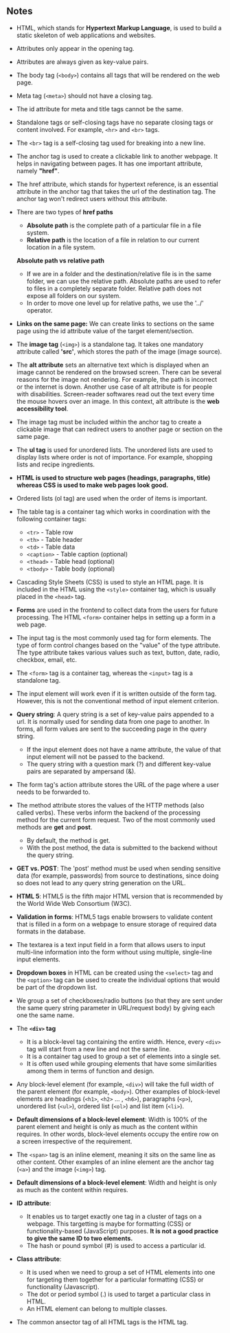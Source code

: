## **Notes**

- HTML, which stands for **Hypertext Markup Language**, is used to build a static skeleton of web applications and websites.   
- Attributes only appear in the opening tag.
- Attributes are always given as key-value pairs.
- The body tag (`<body>`) contains all tags that will be rendered on the web page.
- Meta tag (`<meta>`) should not have a closing tag.
- The id attribute for meta and title tags cannot be the same.
- Standalone tags or self-closing tags have no separate closing tags or content involved. For example, `<hr>` and `<br>` tags.
- The `<br>` tag is a self-closing tag used for breaking into a new line.
- The anchor tag is used to create a clickable link to another webpage. It helps in navigating between pages. It has one important attribute, namely **"href"**.
- The href attribute, which stands for hypertext reference, is an essential attribute in the anchor tag that takes the url of the destination tag. The anchor tag won't redirect users without this attribute.
- There are two types of **href paths**
    - **Absolute path** is the complete path of a particular file in a file system.
    - **Relative path** is the location of a file in relation to our current location in a file system.

     **Absolute path vs relative path**
     - If we are in a folder and the destination/relative file is in the same folder, we can use the relative path. Absolute paths are used to refer to files in a completely separate folder. Relative path does not expose all folders on our system.
     - In order to move one level up for relative paths, we use the '../' operator.
- **Links on the same page:** We can create links to sections on the same page using the id attribute value of the target element/section.
- The **image tag** (`<img>`) is a standalone tag. It takes one mandatory attribute called **'src'**, which stores the path of the image (image source).
- The **alt attribute** sets an alternative text which is displayed when an image cannot be rendered on the browsed screen. There can be several reasons for the image not rendering. For example, the path is incorrect or the internet is down. Another use case of alt attribute is for people with disabilities. Screen-reader softwares read out the text every time the mouse hovers over an image. In this context, alt attribute is the **web accessibility tool**. 
- The image tag must be included within the anchor tag to create a clickable image that can redirect users to another page or section on the same page. 
- The **ul tag** is used for unordered lists. The unordered lists are used to display lists where order is not of importance. For example, shopping lists and recipe ingredients. 
- **HTML is used to structure web pages (headings, paragraphs, title) whereas CSS is used to make web pages look good.**  
- Ordered lists (ol tag) are used when the order of items is important. 
- The table tag is a container tag which works in coordination with the following container tags:
    - `<tr>` - Table row
    - `<th>` - Table header
    - `<td>` - Table data
    - `<caption>` - Table caption (optional)
    - `<thead>` - Table head (optional)
    - `<tbody>` - Table body (optional)
- Cascading Style Sheets (CSS) is used to style an HTML page. It is included in the HTML using the `<style>` container tag, which is usually placed in the `<head>` tag. 
- **Forms** are used in the frontend to collect data from the users for future processing. The HTML `<form>` container helps in setting up a form in a web page.
- The input tag is the most commonly used tag for form elements. The type of form control changes based on the "value" of the type attribute. The type attribute takes various values such as text, button, date, radio, checkbox, email, etc.
- The `<form>` tag is a container tag, whereas the `<input>` tag is a standalone tag.
- The input element will work even if it is written outside of the form tag. However, this is not the conventional method of input element criterion. 
- **Query string**: A query string is a set of key-value pairs appended to a url. It is normally used for sending data from one page to another. In forms, all form values are sent to the succeeding page in the query string. 
    - If the input element does not have a name attribute, the value of that input element will not be passed to the backend.
    - The query string with a question mark (?) and different key-value pairs are separated by ampersand (&).  
- The form tag's action attribute stores the URL of the page where a user needs to be forwarded to.
- The method attribute stores the values of the HTTP methods (also called verbs). These verbs inform the backend of the processing method for the current form request. Two of the most commonly used methods are **get** and **post**.
    - By default, the method is get.
    - With the post method, the data is submitted to the backend without the query string.
- **GET vs. POST**: The 'post' method must be used when sending sensitive data (for example, passwords) from source to destinations, since doing so does not lead to any query string generation on the URL. 
- **HTML 5**: HTML5 is the fifth major HTML version that is recommended by the World Wide Web Consortium (W3C).
- **Validation in forms**: HTML5 tags enable browsers to validate content that is filled in a form on a webpage to ensure storage of required data formats in the database.  
- The textarea is a text input field in a form that allows users to input multi-line information into the form without using multiple, single-line input elements. 
- **Dropdown boxes** in HTML can be created using the `<select>` tag and the `<option>` tag can be used to create the individual options that would be part of the dropdown list.
- We group a set of checkboxes/radio buttons (so that they are sent under the same query string parameter in URL/request body) by giving each one the same name.
- The **`<div>` tag** 
    - It is a block-level tag containing the entire width. Hence, every `<div>` tag will start from a new line and not the same line. 
    - It is a container tag used to group a set of elements into a single set. 
    - It is often used while grouping elements that have some similarities among them in terms of function and design.  
- Any block-level element (for example, `<div>`) will take the full width of the parent element (for example, `<body>`). Other examples of block-level elements are headings (`<h1>`, `<h2>` ... , `<h6>`), paragraphs (`<p>`), unordered list (`<ul>`), ordered list (`<ol>`) and list item (`<li>`).
- **Default dimensions of a block-level element**: Width is 100% of the parent element and height is only as much as the content within requires. In other words, block-level elements occupy the entire row on a screen irrespective of the requirement.
- The `<span>` tag is an inline element, meaning it sits on the same line as other content. Other examples of an inline element are the anchor tag (`<a>`) and the image (`<img>`) tag.
- **Default dimensions of a block-level element**: Width and height is only as much as the content within requires.
- **ID attribute**: 
    - It enables us to target exactly one tag in a cluster of tags on a webpage. This targetting is maybe for formatting (CSS) or functionality-based (JavaScript) purposes. **It is not a good practice to give the same ID to two elements.**
    - The hash or pound symbol (#) is used to access a particular id. 
- **Class attribute**: 
    - It is used when we need to group a set of HTML elements into one for targeting them together for a particular formatting (CSS) or functionality (Javascript). 
    - The dot or period symbol (.) is used to target a particular class in HTML. 
    - An HTML element can belong to multiple classes.
- The common ansector tag of all HTML tags is the HTML tag. 

  